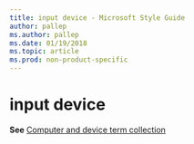 ```yaml
---
title: input device - Microsoft Style Guide
author: pallep
ms.author: pallep
ms.date: 01/19/2018
ms.topic: article
ms.prod: non-product-specific
---
```


# input device

**See** [Computer and device term collection](/style-guide/a-z-word-list-term-collections/term-collections/computer-device-terms)
